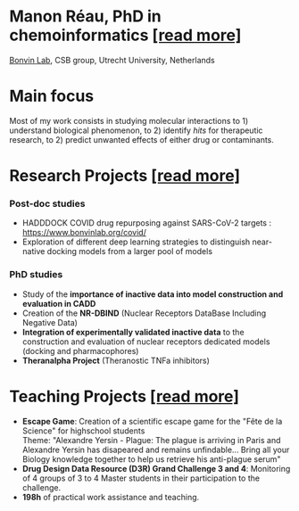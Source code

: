 
# Manon Réau, PhD in chemoinformatics <a class="atitle" href="{{ site.github.CV }}">[read more]</a>
<a href="http://www.bonvinlab.org/">Bonvin Lab</a>, CSB group, Utrecht University, Netherlands

# Main focus
Most of my work consists in studying molecular interactions to 1) understand biological phenomenon, to 2) identify <em>hits</em> for therapeutic research, to 2) predict unwanted effects of either drug or contaminants.

# Research Projects <a class="atitle" href="{{ site.github.research }}">[read more]</a>
### Post-doc studies
- HADDDOCK COVID drug repurposing against SARS-CoV-2 targets : <a href="https://www.bonvinlab.org/covid/">https://www.bonvinlab.org/covid/</a>
- Exploration of different deep learning strategies to distinguish near-native docking models from a larger pool of models

### PhD studies
- Study of the **importance of inactive data into model construction and evaluation in CADD**
- Creation of the **NR-DBIND** (Nuclear Receptors DataBase Including Negative Data)
- **Integration of experimentally validated inactive data** to the construction and evaluation of nuclear receptors dedicated models (docking and pharmacophores)
- **Theranalpha Project** (Theranostic TNFa inhibitors)

# Teaching Projects <a class="atitle" href="{{ site.github.teaching }}">[read more]</a>
- **Escape Game**: Creation of a scientific escape game for the "Fête de la Science" for highschool students  <br>Theme: "Alexandre Yersin - Plague: The plague is arriving in Paris and Alexandre Yersin has disapeared and remains unfindable... Bring all your Biology knowledge together to help us retrieve his anti-plague serum"
- **Drug Design Data Resource (D3R) Grand Challenge 3 and 4**: Monitoring of 4 groups of 3 to 4 Master students in their participation to the challenge. 
- **198h** of practical work assistance and teaching.




